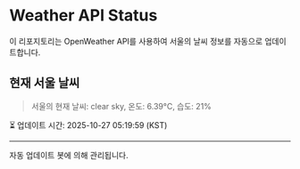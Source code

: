 
# Weather API Status

이 리포지토리는 OpenWeather API를 사용하여 서울의 날씨 정보를 자동으로 업데이트합니다.

## 현재 서울 날씨
> 서울의 현재 날씨: clear sky, 온도: 6.39°C, 습도: 21%

⏳ 업데이트 시간: 2025-10-27 05:19:59 (KST)

---
자동 업데이트 봇에 의해 관리됩니다.
